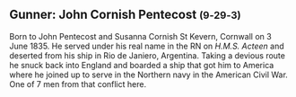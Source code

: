## Gunner: John Cornish Pentecost <small>(9‑29‑3)</small>

Born to John Pentecost and Susanna  Cornish St Kevern, Cornwall on 3 June 1835. He served under his real name in the RN on *H.M.S. Acteen* and deserted from his ship in Rio de Janiero, Argentina. Taking a devious route he snuck back into England and boarded a ship that got him to America where he joined up to serve in the Northern navy in the American Civil War. One of 7 men from that conflict here.
